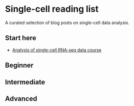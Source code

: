 # Single-cell reading list

A curated selection of blog posts on single-cell data analysis.

## Start here

- [Analysis of single-cell RNA-seq data course](https://hemberg-lab.github.io/scRNA.seq.course/index.html)

## Beginner

## Intermediate

## Advanced


